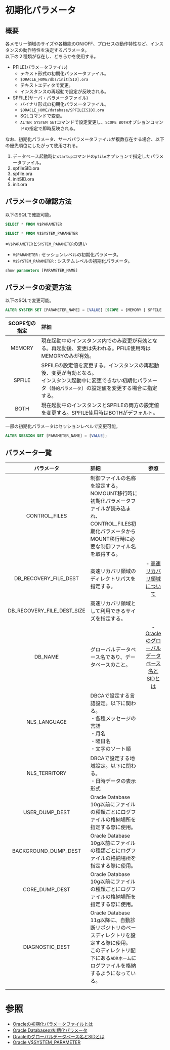 # 初期化パラメータ

## 概要
各メモリー領域のサイズや各機能のON/OFF、プロセスの動作特性など、インスタンスの動作特性を決定するパラメータ。  
以下の２種類が存在し、どちらかを使用する。  
- PFILE(パラメータファイル) 
  - テキスト形式の初期化パラメータファイル。 
  - `$ORACLE_HOME/dbs/init[SID].ora`
  - テキストエディタで変更。
  - インスタンスの再起動で設定が反映される。
- SPFILE(サーバ・パラメータファイル)
  - バイナリ形式の初期化パラメータファイル。
  - `$ORACLE_HOME/database/SPFILE[SID].ora`
  - SQLコマンドで変更。
  - `ALTER SYSTEM SET`コマンドで設定変更し、`SCOPE BOTH`オプションコマンドの指定で即時反映される。

なお、初期化パラメータ、サーバパラメータファイルが複数存在する場合、以下の優先順位にしたがって使用される。
1. データベース起動時に`startup`コマンドの`pfile`オプションで指定したパラメータファイル。
2. spfileSID.ora
3. spfile.ora
4. initSID.ora
5. init.ora

## パラメータの確認方法
以下のSQLで確認可能。
```sql
SELECT * FROM V$PARAMETER
```
```sql
SELECT * FROM V$SYSTEM_PARAMETER
```

※`V$PARAMETER`と`SYSTEM_PARAMETER`の違い
- `V$PARAMETER` : セッションレベルの初期化パラメータ。
- `V$SYSTEM_PARAMETER` : システムレベルの初期化パラメータ。

```sql
show parameters [PARAMETER_NAME]
```

## パラメータの変更方法
以下のSQLで変更可能。
```sql
ALTER SYSTEM SET [PARAMETER_NAME] = [VALUE] [SCOPE = {MEMORY | SPFILE | BOTH}];
```

|SCOPE句の指定|詳細|
|:-:|:-|
|MEMORY|現在起動中のインスタンス内でのみ変更が有効となる。再起動後、変更は失われる。PFILE使用時はMEMORYのみが有効。|
|SPFILE|SPFILEの設定値を変更する。インスタンスの再起動後、変更が有効となる。<br>インスタンス起動中に変更できない初期化パラメータ（`静的パラメータ`）の設定値を変更する場合に指定する。|
|BOTH|現在起動中のインスタンスとSPFILEの両方の設定値を変更する。SPFILE使用時はBOTHがデフォルト。|

一部の初期化パラメータはセッションレベルで変更可能。
```sql
ALTER SESSION SET [PARAMETER_NAME] = [VALUE];
```

## パラメータ一覧
|パラメータ|詳細|参照|
|:-:|:-|:-:|
|CONTROL_FILES|制御ファイルの名称を設定する。NOMOUNT移行時に初期化パラメータファイルが読み込まれ、CONTROL_FILES初期化パラメータからMOUNT移行時に必要な制御ファイル名を取得する。||
|DB_RECOVERY_FILE_DEST|高速リカバリ領域のディレクトリパスを指定する。|- [高速リカバリ領域について](https://xn--w8j8bac3czf5bl7e.com/2022/07/14/%E9%AB%98%E9%80%9F%E3%83%AA%E3%82%AB%E3%83%90%E3%83%AA%E9%A0%98%E5%9F%9F%E3%81%AB%E3%81%A4%E3%81%84%E3%81%A6/)|
|DB_RECOVERY_FILE_DEST_SIZE|高速リカバリ領域として利用できるサイズを指定する。||
|DB_NAME|グローバルデータベース名であり、データベースのこと。|- [Oracleのグローバルデータベース名とSIDとは](https://sql-oracle.com/?p=105)|
|NLS_LANGUAGE|DBCAで設定する言語設定。以下に関わる。<br>・各種メッセージの言語<br>・月名<br>・曜日名<br>・文字のソート順||
|NLS_TERRITORY|DBCAで設定する地域設定。以下に関わる。<br>・日時データの表示形式||
|USER_DUMP_DEST|Oracle Database 10g以前にファイルの種類ごとにログファイルの格納場所を指定する際に使用。||
|BACKGROUND_DUMP_DEST|Oracle Database 10g以前にファイルの種類ごとにログファイルの格納場所を指定する際に使用。||
|CORE_DUMP_DEST|Oracle Database 10g以前にファイルの種類ごとにログファイルの格納場所を指定する際に使用。||
|DIAGNOSTIC_DEST|Oracle Database 11g以降に、自動診断リポジトリのベースディレクトリを設定する際に使用。<br>このディレクトリ配下にある`ADRホーム`にログファイルを格納するようになっている。||
||||
||||



# 参照
- [Oracleの初期化パラメータファイルとは](https://sql-oracle.com/?p=49)
- [Oracle Databaseの初期化パラメータ](https://segakuin.com/oracle/initialization-parameters.html#:~:text=%E5%88%9D%E6%9C%9F%E5%8C%96%E3%83%91%E3%83%A9%E3%83%A1%E3%83%BC%E3%82%BF%E3%81%AF%E3%82%AA%E3%83%A9%E3%82%AF%E3%83%AB,%E3%81%A9%E3%81%A1%E3%82%89%E3%81%8B%E3%82%92%E4%BD%BF%E7%94%A8%E3%81%99%E3%82%8B%E3%80%82)
- [Oracleのグローバルデータベース名とSIDとは](https://sql-oracle.com/?p=105)
- [Oracle V$SYSTEM_PARAMETER](https://segakuin.com/oracle/v/system_parameter.html)